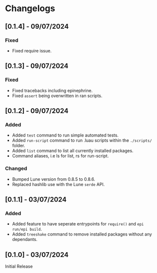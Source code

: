 # Changelogs

## [0.1.4] - 09/07/2024

### Fixed

- Fixed require issue.

## [0.1.3] - 09/07/2024

### Fixed

- Fixed tracebacks including epinephrine.
- Fixed `assert` being overwritten in ran scripts.

## [0.1.2] - 09/07/2024

### Added

- Added `test` command to run simple automated tests.
- Added `run-script` command to run .luau scripts within the `./scripts/` folder.
- Added `list` command to list all currently installed packages.
- Command aliases, i.e ls for list, rs for run-script.

### Changed

- Bumped Lune version from 0.8.5 to 0.8.6.
- Replaced hashlib use with the Lune `serde` API.

## [0.1.1] - 03/07/2024

### Added

- Added feature to have seperate entrypoints for `require()` and `epi run/epi build`.
- Added `treeshake` command to remove installed packages without any dependants.

## [0.1.0] - 03/07/2024

Initial Release

